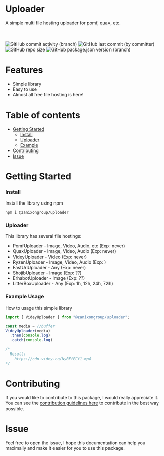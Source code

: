 # Uploader
A simple multi file hosting uploader for pomf, quax, etc.<br><br>
<br><br>
![GitHub commit activity (branch)](https://img.shields.io/github/commit-activity/t/zanixongroup/uploader?logo=github&cacheSeconds=12000&style=for-the-badge) ![GitHub last commit (by committer)](https://img.shields.io/github/last-commit/zanixongroup/uploader?style=for-the-badge) ![GitHub repo size](https://img.shields.io/github/repo-size/zanixongroup/uploader?logo=github&style=for-the-badge&link=https%3A%2F%2Fgithub.com%2Fzanixongroup%2Fuploader) ![GitHub package.json version (branch)](https://img.shields.io/github/package-json/v/zanixongroup/uploader/main?style=for-the-badge&logo=github)

# Features
- Simple library
- Easy to use
- Almost all free file hosting is here!

# Table of contents
- [Getting Started](#getting-started)
  - [Install](#install)
  - [Uploader](#uploader)
  - [Example](#example-usage)
- [Contributing](#contributing)
- [Issue](#issue)

# Getting Started

### Install
Install the library using npm
```bash
npm i @zanixongroup/uploader
```

### Uploader
This library has several file hostings:
- PomfUploader - Image, Video, Audio, etc (Exp: never)
- QuaxUploader - Image, Video, Audio (Exp: never)
- VideyUploader - Video (Exp: never)
- RyzenUploader - Image, Video, Audio (Exp: )
- FastUrlUploader - Any (Exp: never)
- ShojibUploader - Image (Exp: ??)
- ErhabotUploader - Image (Exp: ??)
- LitterBoxUploader - Any (Exp: 1h, 12h, 24h, 72h)

### Example Usage
How to usage this simple library
```js
import { VideyUploader } from "@zanixongroup/uploader";

const media = //buffer
VideyUploader(media)
  .then(console.log)
  .catch(console.log)

/*
  Result:
    https://cdn.videy.co/NyBFfECf1.mp4
*/
```

# Contributing
If you would like to contribute to this package, I would really appreciate it. You can see the [contribution guidelines here](https://github.com/ZanixonGroup/uploader/blob/main/CONTRIBUTING.md) to contribute in the best way possible.

# Issue
Feel free to open the issue, I hope this documentation can help you maximally and make it easier for you to use this package.
